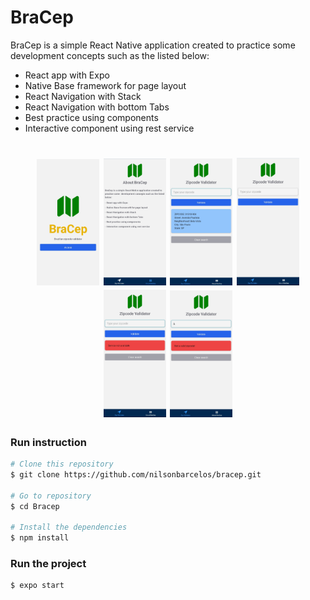 # BraCep
BraCep is a simple React Native application created to practice some development concepts such as the listed below:

- React app with Expo
- Native Base framework for page layout
- React Navigation with Stack
- React Navigation with bottom Tabs
- Best practice using components
- Interactive component using rest service

<h1 align="center">
    <img alt="Home" title="Home" src=".images/bracep_home.jpg" width="100px" />
    <img alt="About" title="Agout" src=".images/bracep_about.jpg" width="100px" />
    <img alt="Result" title="Result" src=".images/bracep_result.jpg" width="100px" />
    <img alt="Search" title="Search" src=".images/bracep_search.jpg" width="100px" />
    <img alt="Service" title="Service" src=".images/bracep_service.jpg" width="100px" />
    <img alt="Validation" title="Validation" src=".images/bracep_validation.jpg" width="100px" />
</h1>


### Run instruction

```bash
# Clone this repository
$ git clone https://github.com/nilsonbarcelos/bracep.git

# Go to repository
$ cd Bracep

# Install the dependencies
$ npm install
```

### Run the project

```bash
$ expo start
```
